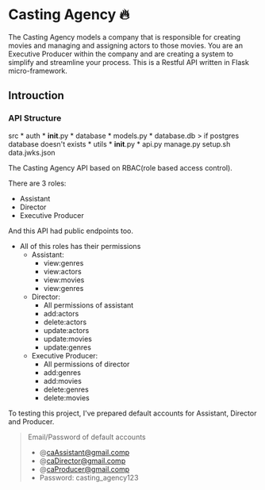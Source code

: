# Casting Agency 🔥
The Casting Agency models a company that is responsible for creating movies and managing and assigning actors to those movies. You are an Executive Producer within the company and are creating a system to simplify and streamline your process.
This is a Restful API written in Flask micro-framework.



## Introuction

### API Structure
src
    * auth
        * __init__.py
    * database
        * models.py
        * database.db > if postgres database doesn't exists
    * utils
        * __init__.py
    * api.py
manage.py
setup.sh
data.jwks.json


The Casting Agency API based on RBAC(role based access control).

There are 3 roles:
  - Assistant
  - Director
  - Executive Producer

And this API had public endpoints too.

* All of this roles has their permissions
    * Assistant:
        - view:genres
        - view:actors
        - view:movies
        - view:genres
    * Director:
        - All permissions of assistant
        - add:actors
        - delete:actors
        - update:actors
        - update:movies
        - update:genres
    * Executive Producer:
        - All permissions of director
        - add:genres
        - add:movies
        - delete:genres
        - delete:movies

To testing this project, I've prepared default accounts for Assistant, Director and Producer.
> Email/Password of default accounts
>* @caAssistant@gmail.comp
>* @caDirector@gmail.comp
>* @caProducer@gmail.comp
>* Password: casting_agency123



